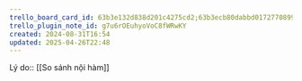 ```yaml
---
trello_board_card_id: 63b3e132d838d201c4275cd2;63b3ecb80dabbd0172770899
trello_plugin_note_id: g7u6rOEuhyoVoC8fWRwKY
created: 2024-08-31T16:54
updated: 2025-04-26T22:48
---
```

Lý do:: [[So sánh nội hàm]]
